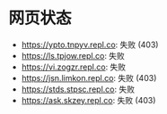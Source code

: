 # 网页状态
- https://ypto.tnpyv.repl.co: 失败 (403)
- https://ls.tpjow.repl.co: 失败
- https://vi.zogzr.repl.co: 失败
- https://jsn.limkon.repl.co: 失败 (403)
- https://stds.stpsc.repl.co: 失败
- https://ask.skzey.repl.co: 失败 (403)
